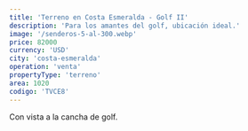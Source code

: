 ```yaml
---
title: 'Terreno en Costa Esmeralda - Golf II'
description: 'Para los amantes del golf, ubicación ideal.'
image: '/senderos-5-al-300.webp'
price: 82000
currency: 'USD'
city: 'costa-esmeralda'
operation: 'venta'
propertyType: 'terreno'
area: 1020
codigo: 'TVCE8'
---
```


Con vista a la cancha de golf.
